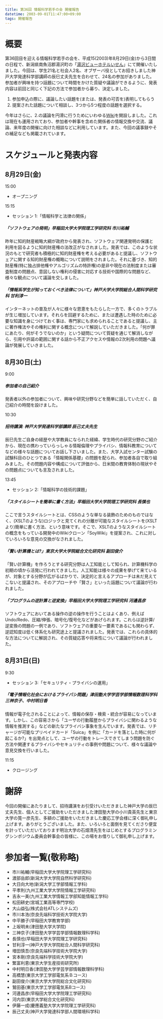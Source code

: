 ```yaml
---
title: 第36回 情報科学若手の会 開催報告
datetime: 2003-09-01T11:47:00+09:00
tags: 開催報告
---
```


# 概要

第36回目を迎える情報科学若手の会を、平成15(2003)年8月29日(金)から3日間の日程で、新潟県南魚沼郡湯沢町の「[湯沢ビューホテルいせん](http://www.isen.co.jp/)」にて開催いたしました。今回は、学生21名と社会人2名、オブザーバ役としてお招きしました神戸大学発達科学部講師の辰巳丈夫先生を合わせて、24名の参加がありました。参加者が興味を持つ話題について時間をかけた質疑や議論ができるように、発表内容は前回と同じく下記の方法で参加者から募り、決定しました。

1. 参加申込の際に、議論したい話題を(または、発表の可否を)表明してもらう
2. 提案された話題について相談し、3つから5つ程度の話題を選択する。

今年はさらに、2\.の議論を円滑に行うためにいわゆる[Wiki](http://wakate.aitea.net/)を開設しました。これは現在も運用されており、参加者や幹事を含めた関係者の情報交換や交流、議論、来年度の開催に向けた相談などに利用しています。また、今回の議事録やその補足なども掲載されています。

# スケジュールと発表内容

## 8月29日(金)



15:00
  - オープニング

15:15
  - セッション 1:「情報科学と法律の関係」

  ##### 「ソフトウェアの発明」早稲田大学大学院理工学研究科 市川祐輔

  昨年に知的財産戦略大綱が政府から発表され、ソフトウェア関連発明の保護と利用を図るように知的財産権の法改正がなされました。発表では、このような状況のもとで研究者も積極的に知的財産権を考える必要があると提議し、ソフトウェアに関する知的財産権の概略について説明をされました。それに基づき、知的財産権(特に独占排他権やアルゴリズムの特許権)の是非や現在の法制度または審査制度の問題点、意図しない権利の侵害に対応する技術や国際的な問題など、様々な観点について議論を交しました。

  ##### 「情報系学生が知っておくべき法律について」神戸大学大学院総合人間科学研究科 甘利淳一

  インターネットの普及が人々に様々な恩恵をもたらした一方で、多くのトラブルが生じ増加しています。それらを回避するために、または遭遇した時のために必要な知識を身につけておく事は、専門家にも求められることであると提議し、主に著作権法やその権利に関する概念について解説していただきました。「何が罪にあたり、何がそうでないのか」という疑問について質疑を通じて解消しながら、引用や許諾の範囲に関する話から不正アクセスや情報の2次利用の問題へ議論が発展していきました。



## 8月30日(土)



9:00

  ##### 参加者の自己紹介

  発表者以外の参加者について、興味や研究分野などを簡単に話していただく、自己紹介の時間を設けました。

10:30

  ##### 招待講演: 神戸大学発達科学部講師 辰己丈夫先生

  辰巳先生ご自身の経歴や大学教員になられた経緯、学生時代の研究分野のご紹介から、現在の携わっていらっしゃる情報倫理やプライバシ、情報科教育についてなどの様々な話題についてお話し下さいました。また、大学入試センター試験の試験科目のひとつである「情報関係基礎」の問題を配られ、参加者各自で取り組みました。その問題内容や構成について評価から、日米間の教育体制の現状やその問題点についても言及されました。

13:45

  - セッション 2:「情報科学の技術的課題」

  ##### 「スタイルシートを簡単に書く方法」早稲田大学大学院理工学研究科 長慎也

  ここで言うスタイルシートとは、CSSのような単なる装飾のためのものではなく、(XSLTのような)ロジックと見てくれの分離が可能なスタイルシートを(XSLTより)簡単に書く方法、という意味です。そこで、XSLTのようなスタイルシートの概念をもっている開発中のWikiクローン「SoyWiki」を提案され、これに対していろいろな意見の交換がなされました。

  ##### 「賢い計算機とは?」東京大学大学院総合文化研究科 副田俊介

  「賢い計算機」を作ろうとする研究分野は人工知能として知られ、計算機科学の初期の頃から活発に行われてきました。人工知能は様々の成果を挙げて来ているが、対象とする分野が広がるばかりで、決定的と言えるアプローチは未だ見えてこないと提議され、そのアプローチや「賢さ」といった話題について議論が行われました。

  ##### 「プログラムの逆計算と逆変換」早稲田大学大学院理工学研究科 河邊昌彦

  ソフトウェアにおいてある操作の逆の操作を行うことはよくあり、例えばUndo/Redo、圧縮/伸張、暗号化/復号化などがあげられます。これらは逆計算/逆変換の問題の一例であり、ソフトウェアの重要な一要素であるにも関わらず、逆認知度は低く体系化も研究途上と提議されました。発表では、これらの具体的な方法についてに解説され、その質疑応答や将来性について議論が行われました。


## 8月31日(日)

9:30
  - セッション 3:「セキュリティ・プライバシの運用」

  ##### 「電子情報化社会におけるプライバシ問題」津田塾大学学芸学部情報数理科学科 三神京子、中村明日香

  情報が電子化されることによって、情報の保存・検索・統合が容易になっています。しかし、この容易さから「ユーザの行動履歴からプライバシに関わるような情報を推測する」などの新たなプライバシ事象を生んでいます。発表では、リチャージが可能なプリペイドカード「Suica」を例に「カードを落とした時に何が起こるか?」を出発点として、ユーザの行動をトレースできてしまう問題を防ぐ方法や関連するプライバシやセキュリティの事例や問題について、様々な議論や意見交換を行いました。

11:15
  - クロージング

# 謝辞

今回の開催にあたりまして、招待講演をお引受けいただきました神戸大学の辰巳丈夫先生、個人としてご援助をいただきました津田塾大学の小川貴英先生と東京大学の筧一彦先生、多額のご援助をいただきました慶応工学会様に深く御礼申し上げます。ありがとうございました。また、いろいろと面倒を見てくださり便宜を計っていただいております明治大学の石畑清先生をはじめとするプログラミングシンポジウム委員会幹事会の皆様に、この場をお借りして御礼申し上げます。

# 参加者一覧(敬称略)

- 市川祐輔(早稲田大学大学院理工学研究科)
- 渡部岳郎(新潟大学大学院自然科学研究科)
- 大日向大地(新潟大学工学部情報工学科)
- 平孝則(九州工業大学大学院情報工学研究科)
- 吉永一美(九州工業大学情報工学部知能情報工学科)
- 松田耕史(宮城工業高等専門学校)
- 大山益弘(株式会社ATLシステムズ)
- 市川本浩(奈良先端科学技術大学院大学)
- 中平勝子(早稲田大学教育学部)
- 上坂明未(津田塾大学大学院)
- 三神京子(津田塾大学学芸学部情報数理科学科)
- 長慎也(早稲田大学大学院理工学研究科)
- 甘利淳一(神戸大学大学院総合人間科学研究科)
- 増田慎吾(奈良先端科学技術大学院大学)
- 宮本剛(奈良先端科学技術大学院大学)
- 繁富利恵(東京大学生産技術研究所)
- 中村明日香(津田塾大学学芸学部情報数理科学科)
- 高橋慧(東京大学工学部電気系Ｂコース)
- 副田俊介(東京大学大学院総合文化研究科)
- 鷲田基(東京大学工学部電気系Bコース)
- 河邊昌彦(早稲田大学大学院理工学研究科)
- 河内崇(東京大学総合文化研究科)
- 伊藤一成(慶應義塾大学大学院理工学研究科)
- 辰己丈夫(神戸大学発達科学部人間環境科学科)
